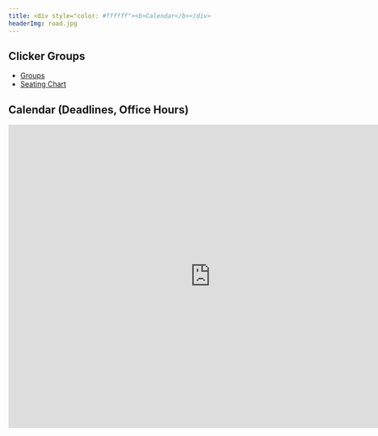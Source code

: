 ```yaml
---
title: <div style="color: #ffffff"><b>Calendar</b></div>
headerImg: road.jpg
---
```


## Clicker Groups

- [Groups](/static/raw/seating.txt)
- [Seating Chart](/static/img/seating-WLH-2005.pdf)


## Calendar (Deadlines, Office Hours)


<iframe src="https://calendar.google.com/calendar/embed?src=eng.ucsd.edu_clc45t1ciau3d5eua966gppb2g%40group.calendar.google.com"
        style="border: 0" width="800" height="600" frameborder="0" scrolling="no"></iframe>

<!--
<iframe src="https://calendar.google.com/calendar/embed?src=eng.ucsd.edu_8k1sr5f3efqsj3hgp73nj1975s%40group.calendar.google.com"
        style="border: 0" width="800" height="600" frameborder="0" scrolling="no"></iframe>
-->
